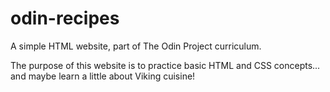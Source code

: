 # odin-recipes

A simple HTML website, part of The Odin Project curriculum. 

The purpose of this website is to practice basic HTML and CSS concepts... and maybe learn a little about Viking cuisine!